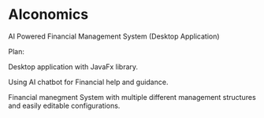 # AIconomics
AI Powered Financial Management System (Desktop Application)


Plan:

Desktop application with JavaFx library.

Using AI chatbot for Financial help and guidance.

Financial manegment System with multiple different management structures and easily editable configurations.




